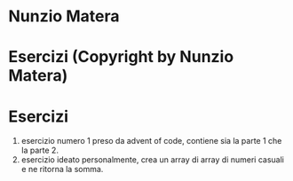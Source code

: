 # Nunzio Matera

# Esercizi (Copyright by Nunzio Matera)
# Esercizi
1. esercizio numero 1 preso da advent of code, contiene sia la parte 1 che la parte 2.
2. esercizio ideato personalmente, crea un array di array di numeri casuali e ne ritorna la somma.
